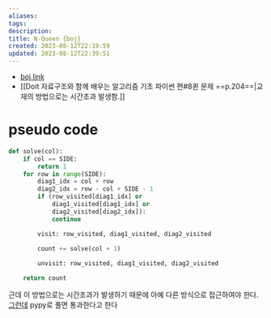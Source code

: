 ```yaml
---
aliases: 
tags: 
description:
title: N-Queen {boj}
created: 2023-08-12T22:19:59
updated: 2023-08-12T22:39:51
---
```

- [boj link](https://www.acmicpc.net/problem/9663)
- [[Doit 자료구조와 함께 배우는 알고리즘 기초 파이썬 편#8퀸 문제 ==p.204==|교재의 방법으로는 시간초과 발생함.]]

# pseudo code

```python
def solve(col):
	if col == SIDE:
		return 1
	for row in range(SIDE):
		diag1_idx = col + row
		diag2_idx = row - col + SIDE - 1
		if (row_visited[diag1_idx] or
			diag1_visited[diag1_idx] or
			diag2_visited[diag2_idx]):
			continue

		visit: row_visited, diag1_visited, diag2_visited
		
		count += solve(col + 1)

		unvisit: row_visited, diag1_visited, diag2_visited

	return count
```

근데 이 방법으로는 시간초과가 발생하기 때문에 아예 다른 방식으로 접근하여야 한다. [그런데](https://djm03178.tistory.com/m/16) pypy로 풀면 통과한다고 한다
